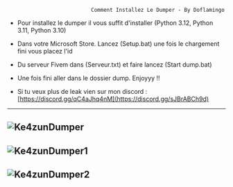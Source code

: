                                Comment Installez Le Dumper - By Doflamingo
              
- Pour installez le dumper il vous suffit d'installer (Python 3.12, Python 3.11, Python 3.10)
- Dans votre Microsoft Store. Lancez (Setup.bat) une fois le chargement fini vous placez l'id
- Du serveur Fivem dans (Serveur.txt) et faire lancez (Start dump.bat)
- Une fois fini aller dans le dossier dump. Enjoyyy !!

- Si tu veux plus de leak vien sur mon discord : [https://discord.gg/qC4aJhq4nM](https://discord.gg/sJBrABCh9d)

---------------------------------------------------------------------------------------------------

![Ke4zunDumper](https://github.com/Ke4zun/Dumper-Fivem-Database/assets/161983037/896ba710-d521-436d-8dc9-e240054113f7)
---------------------------------------------------------------------------------------------------
![Ke4zunDumper1](https://github.com/Ke4zun/Dumper-Fivem-Database/assets/161983037/e6fa5979-d058-42f2-82d5-e910a4904795)
---------------------------------------------------------------------------------------------------
![Ke4zunDumper2](https://github.com/Ke4zun/Dumper-Fivem-Database/assets/161983037/a08c6a6f-7bba-4c7c-ad73-80cbc7472271)
---------------------------------------------------------------------------------------------------


